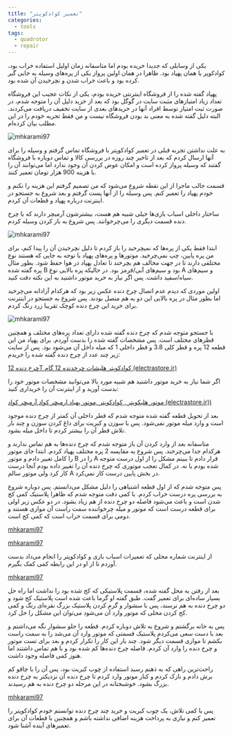 ```yaml
---
title: "تعمیر کوادکوپتر"
categories:
  - tools
tags:
  - quadrotor
  - repair
---
```


یکی از وسایلی که جدیدا خریده بودم اما متاسفانه زمان اولیل استفاده خراب بود، کوادکوپر یا همان پهپاد بود. ظاهرا در همان اولین پرواز یکی از پره‌های وسیله به جایی گیر کرده بود و باعث خراب شدن و نچرخیدن آن شده بود.

پهپاد گفته شده را از فروشگاه اینترنتی خریده بودم، یکی از نکات عجیب این فروشگاه تعداد زیاد امتیازهای مثبت سایت در گوگل بود که بعد از خرید دلیل آن را متوجه شدم، در صورت ثبت امتیاز توسط افراد آنها در خریدهای بعدی از سایت تخفیف دریافت می‌کردند. البته دلیل گفته شده به معنی بد بودن فروشگاه نیست و من فقط تجربه خودم را در این مطلب بیان کرده‌ام.

![mhkarami97](/assets/img/quadrotor/01.jpg)  

به علت نداشتن تجربه قبلی در تعمیر کوادکوپتر با فروشگاه تماس گرفتم و وسیله را برای آنها ارسال کردم که بعد از تاخیر چند روزه در بررسی کالا و تماس دوباره با فروشگاه گفتند که وسیله پرواز کرده است و امکان عوض کردن آن وجود ندارد اما می‌توانند آن را با هزینه 900 هزار تومان تعمیر کنند.

قسمت جالب ماجرا از این نقطه شروع می‌شود که من تصمیم گرفتم این هزینه را نکنم و خودم پهپاد را تعمیر کنم. پس وسیله را از آنها پست گرفتم و بعد شروع به جستجو در اینترنت درباره پهپاد و قطعات آن کردم.

ساختار داخلی اسباب بازی‌ها خیلی شبیه هم هست، بیشترشون آرمیچر دارند که با چرخ دنده قسمت دیگری را می‌چرخوانند. پس شروع به باز کردن وسیله کردم.

![mhkarami97](/assets/img/quadrotor/04.jpg)  

ابتدا فقط یکی از پره‌ها که نمیچرخید را باز کردم تا دلیل نچرخیدن آن را پیدا کنم، برای من پره پایین، چپ نمی‌چرخید. موتورها و پره‌های پهپاد با توجه به جایی که هستند نوع مختلفی دارند تا در جهت مخالف هم بچرخند تا تعادل پهپاد در هوا حفظ شود. بطور مثال پره گفته شده B بود و سیم‌های آبی/قرمز بود. در حالیکه پره بالایی نوع A و سیم‌های سیاه/سفید داشت. پس اگر نیاز به خرید موتور داشتید به این نکته دقت کنید.

اولین موردی که دیدم عدم اتصال چرخ دنده عکس زیر بود که هرکدام آزادانه می‌چرخید اما بطور مثال در پره بالایی این دو به هم متصل بودند. پس شروع به جستجو در اینترنت برای خرید این چرخ دنده کوچک تقریبا زرد رنگ کردم.

![mhkarami97](/assets/img/quadrotor/07.jpg)  

با جستجو متوجه شدم که چرخ دنده گفته شده دارای تعداد پره‌های مختلف و همچنین قطرهای مختلف است. پس مشخصات گفته شده را بدست آوردم. برای پهپاد من این قطعه 12 پره و قطر کلی 3.8 و قطر داخلی 1 که میله داخل آن می‌شود بود. پس از سایت زیر چند عدد از چرخ دنده گفته شده را خریدم:

[چرخ دنده 12T کوادکوپتر هلیشات چرخدنده 12 گام (electrastore.ir)](https://electrastore.ir/%DA%86%D8%B1%D8%AE%D8%AF%D9%86%D8%AF%D9%87-%DA%A9%D9%88%D8%A7%D8%AF%DA%A9%D9%88%D9%BE%D8%AA%D8%B1-12-%DA%AF%D8%A7%D9%85?page=1)
 
اگر شما نیاز به خرید موتور داشتید هم شبیه مورد بالا می‌توانید مشخصات موتور خود را بدست آورید و از اینترنت آن را خریداری کنید:

[موتور هلیکوپتر , کوادکوپتر ,موتور پهباد,ارمیچر کواد,آرمیچر کواد (electrastore.ir))](https://electrastore.ir/%D9%82%D8%B7%D8%B9%D8%A7%D8%AA-%D9%BE%D8%B1%D9%88%D8%A7%D8%B2%DB%8C/%D9%85%D9%88%D8%AA%D9%88%D8%B1-%D9%87%D9%84%DB%8C%DA%A9%D9%88%D9%BE%D8%AA%D8%B1-%DA%A9%D9%88%D8%A7%D8%AF-Coreless)

بعد از تحویل قطعه گفته شده متوجه شدم که قطر داخلی آن کمتر از چرخ دنده موجود است و وارد میله موتور نمی‌شود. پس با سوزن و کبریت برای داغ کردن سوزن و چند بار تلاش قطر آن را بیشتر کردم تا داخل میله بشود.

متاسفانه بعد از وارد کردن آن باز متوجه شدم که چرخ دنده‌ها به هم تماس ندارند و هرکدام جدا می‌چرخند. پس شروع به مقایسه 2 پره مختلف پهپاد کردم. ابتدا جای موتور را کامل تغییر دادم و موتور B را در A قرار دادم تا ببینم مشکل را از اول درست متوجه شده بودم یا نه. در کمال تعجب موتوری که چرخ دنده آن را تغییر داده بودم آنجا درست کار کرد ولی موتور سالم A در بخش پایین درست کار نمی‌کرد.

پس متوجه شدم که از اول قطعه اشتباهی را دلیل مشکل می‌دانستم. پس دوباره شروع به بررسی پره درست خراب کردم. با کمی دقت متوجه شدم که ظاهرا پلاستیک کمی کج شدن است و باعث می‌شود فاصله دو چرخ دنده از هم زیاد بشود. در دو عکس زیر اولی برای قطعه درست است که موتور و میله چرخواننده سمت راست آن موازی هستند و دومی برای قسمت خراب است که کمی کج است.

[mhkarami97](/assets/img/quadrotor/05.jpg)  

[mhkarami97](/assets/img/quadrotor/06.jpg)  

از اینترنت شماره محلی که تعمیرات اسباب بازی و کوادکوپتر را انجام می‌داد بدست آوردم تا از او در این رابطه کمی کمک بگیرم.

[mhkarami97](/assets/img/quadrotor/08.jpg)  

بعد از رفتن به محل گفته شده، قسمت پلاستیکی که کج شده بود را نداشت اما راه حل بسیار ساده‌ای برای تعمیر گفت. طبق گفته او گرما باعث شده است پلاستیک کج شود و دو چرخ دنده به هم نرسند، پس با سشوار و گرم کردن پلاستیک بزرگ نقره‌ای رنگ و کمی کج کردن محلی که موتور وارد آن می‌شود می‌توان این مشکل را حل کرد.

پس به خانه برگشتم و شروع به تلاش دوباره کردم. قطعه را جلو سشوار نگه می‌داشتم و بعد با دست سعی می‌کردم پلاستیک قسمتی که موتور وارد آن می‌شد را به سمت راست بکشم تا موازی قسمت دیگر شود. چند بار این کار را تکرار کردم و بعد برای تست موتور و چرخ دنده را وارد آن کردم. فاصله چرخ دنده‌ها کم شده بود و با هم تماس داشتند اما هنوز کمی فاصله وجود داشت.

راحت‌ترین راهی که  به ذهنم رسید استفاده از چوب کبریت بود، پس آن را با چاقو کم برش دادم و نازک کردم و کنار موتور وارد کردم تا چرخ دنده آن نزدیکتر به چرخ دنده بزرگ بشود. خوشبختانه در این مرحله دو چرخ دنده به هم رسیدند.

[mhkarami97](/assets/img/quadrotor/03.jpg)  

پس با کمی تلاش، یک چوب کبریت و خرید چند چرخ دنده توانستم خودم کوادکوپتر را تعمیر کنم و نیازی به پرداخت هزینه اضافی نداشته باشم و همچنین با قطعات آن برای تعمیرهای آینده آشنا شود.